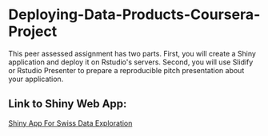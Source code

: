 # Deploying-Data-Products-Coursera-Project

This peer assessed assignment has two parts. First, you will create a Shiny application and deploy it on Rstudio's servers. Second, you will use Slidify or Rstudio Presenter to prepare a reproducible pitch presentation about your application.

## Link to Shiny Web App:

[Shiny App For Swiss Data Exploration](https://dsonigladiator.shinyapps.io/Shiny_Web_App)
